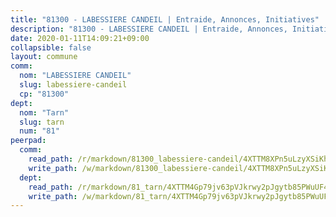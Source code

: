 ```yaml
---
title: "81300 - LABESSIERE CANDEIL | Entraide, Annonces, Initiatives"
description: "81300 - LABESSIERE CANDEIL | Entraide, Annonces, Initiatives"
date: 2020-01-11T14:09:21+09:00
collapsible: false
layout: commune
comm:
  nom: "LABESSIERE CANDEIL"
  slug: labessiere-candeil
  cp: "81300"
dept:
  nom: "Tarn"
  slug: tarn
  num: "81"
peerpad:
  comm:
    read_path: /r/markdown/81300_labessiere-candeil/4XTTM8XPn5uLzyXSiKhd2crSrTTmZoS3HhbGaE19r9Cczzu8S
    write_path: /w/markdown/81300_labessiere-candeil/4XTTM8XPn5uLzyXSiKhd2crSrTTmZoS3HhbGaE19r9Cczzu8S-K3TgUmYbt7U4rj5v5RrUDvAD6jYPc9dL4Aigm81FGjRtgrJQ92g3HZ8BV5SQT3xpNMU4gNp7HCih5jNVzff9r2E6HUSFf3ZzPvZDktS475S9PcY38bCFRD6UypHfnNfmwvPnstZC
  dept:
    read_path: /r/markdown/81_tarn/4XTTM4Gp79jv63pVJkrwy2pJgytb85PWuUF46qZV3RNcf9bTY
    write_path: /w/markdown/81_tarn/4XTTM4Gp79jv63pVJkrwy2pJgytb85PWuUF46qZV3RNcf9bTY-K3TgUQULAfYZTaNEYQn663imu6tLJ5XUSYV3bG6y2QwZHe2hiw5KiHgnyL8wpzhjjRKSLQVjHCuMHvPTtVgD4tm7BFQTVwqLNiZgb8d93Riu34VNq5t6eFocUS5Ezct8i9MJtUHQ
---
```


